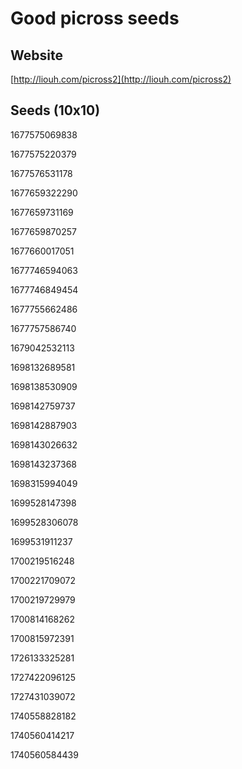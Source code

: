 # Good picross seeds
## Website
[http://liouh.com/picross2](http://liouh.com/picross2)
## Seeds (10x10)
1677575069838

1677575220379

1677576531178

1677659322290

1677659731169

1677659870257

1677660017051

1677746594063

1677746849454

1677755662486

1677757586740

1679042532113

1698132689581

1698138530909

1698142759737

1698142887903

1698143026632

1698143237368

1698315994049

1699528147398

1699528306078

1699531911237

1700219516248

1700221709072

1700219729979

1700814168262

1700815972391

1726133325281

1727422096125

1727431039072

1740558828182

1740560414217

1740560584439
